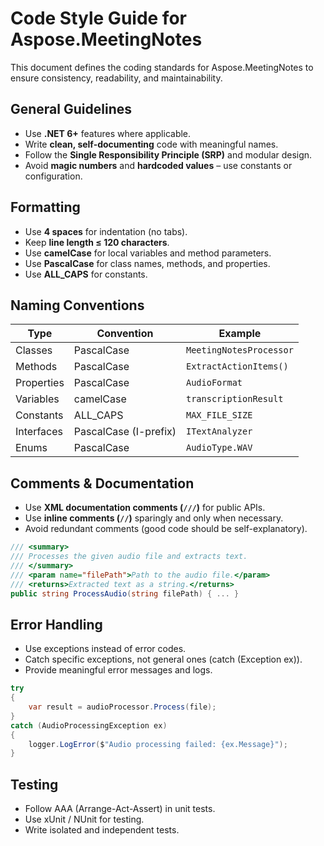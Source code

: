 # Code Style Guide for Aspose.MeetingNotes

This document defines the coding standards for Aspose.MeetingNotes to ensure consistency, readability, and maintainability.

## General Guidelines
- Use **.NET 6+** features where applicable.
- Write **clean, self-documenting** code with meaningful names.
- Follow the **Single Responsibility Principle (SRP)** and modular design.
- Avoid **magic numbers** and **hardcoded values** – use constants or configuration.

## Formatting
- Use **4 spaces** for indentation (no tabs).
- Keep **line length ≤ 120 characters**.
- Use **camelCase** for local variables and method parameters.
- Use **PascalCase** for class names, methods, and properties.
- Use **ALL_CAPS** for constants.

## Naming Conventions
| Type            | Convention  | Example |
|----------------|------------|---------|
| Classes        | PascalCase  | `MeetingNotesProcessor` |
| Methods        | PascalCase  | `ExtractActionItems()` |
| Properties     | PascalCase  | `AudioFormat` |
| Variables      | camelCase   | `transcriptionResult` |
| Constants      | ALL_CAPS    | `MAX_FILE_SIZE` |
| Interfaces     | PascalCase (I-prefix) | `ITextAnalyzer` |
| Enums          | PascalCase  | `AudioType.WAV` |

## Comments & Documentation
- Use **XML documentation comments (`///`)** for public APIs.
- Use **inline comments (`//`)** sparingly and only when necessary.
- Avoid redundant comments (good code should be self-explanatory).

```csharp
/// <summary>
/// Processes the given audio file and extracts text.
/// </summary>
/// <param name="filePath">Path to the audio file.</param>
/// <returns>Extracted text as a string.</returns>
public string ProcessAudio(string filePath) { ... }
```

## Error Handling
- Use exceptions instead of error codes.
- Catch specific exceptions, not general ones (catch (Exception ex)).
- Provide meaningful error messages and logs.

```csharp
try
{
    var result = audioProcessor.Process(file);
}
catch (AudioProcessingException ex)
{
    logger.LogError($"Audio processing failed: {ex.Message}");
}
```

## Testing
- Follow AAA (Arrange-Act-Assert) in unit tests.
- Use xUnit / NUnit for testing.
- Write isolated and independent tests.

